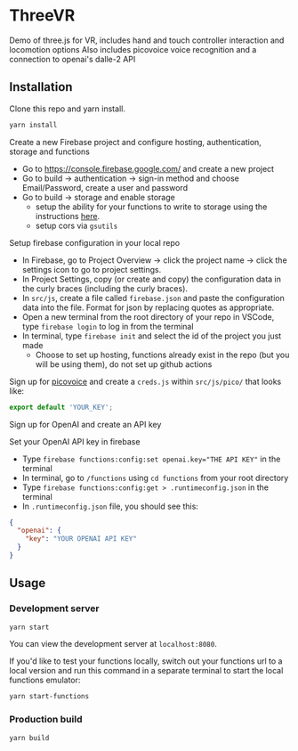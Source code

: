# ThreeVR

Demo of three.js for VR, includes hand and touch controller interaction and locomotion options
Also includes picovoice voice recognition and a connection to openai's dalle-2 API

## Installation

Clone this repo and yarn install.

```bash
yarn install
```
Create a new Firebase project and configure hosting, authentication, storage and functions

- Go to https://console.firebase.google.com/ and create a new project
- Go to build -> authentication -> sign-in method and choose Email/Password, create a user and password
- Go to build -> storage and enable storage
    - setup the ability for your functions to write to storage using the instructions [here](https://stackoverflow.com/questions/53143965/uploading-files-from-firebase-cloud-functions-to-cloud-storage).
    - setup cors via `gsutils` 
    

Setup firebase configuration in your local repo

- In Firebase, go to Project Overview -> click the project name -> click the settings icon to go to project settings. 
- In Project Settings, copy (or create and copy) the configuration data in the curly braces (including the curly braces). 
- In `src/js`, create a file called `firebase.json` and paste the configuration data into the file. Format for json by replacing quotes as appropriate.
- Open a new terminal from the root directory of your repo in VSCode, type `firebase login` to log in from the terminal 
- In terminal, type `firebase init` and select the id of the project you just made
    -  Choose to set up hosting, functions already exist in the repo (but you will be using them), do not set up github actions

Sign up for [picovoice](https://console.picovoice.ai/) and create a `creds.js` within `src/js/pico/` that looks like:

```js
export default 'YOUR_KEY';
```

Sign up for OpenAI and create an API key

Set your OpenAI API key in firebase
- Type `firebase functions:config:set openai.key="THE API KEY"` in the terminal
- In terminal, go to `/functions` using `cd functions` from your root directory
- Type `firebase functions:config:get > .runtimeconfig.json` in the terminal
- In `.runtimeconfig.json` file, you should see this:
```jSON
{
  "openai": {
    "key": "YOUR OPENAI API KEY"
  }
}
```

## Usage

### Development server

```bash
yarn start
```

You can view the development server at `localhost:8080`.

If you'd like to test your functions locally, switch out your functions url to a local version and run this command in a separate terminal to start the local functions emulator:

```bash
yarn start-functions
```

### Production build

```bash
yarn build
```
